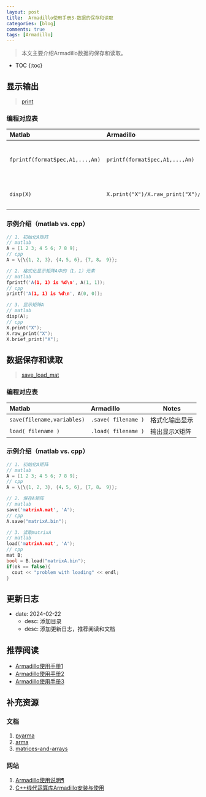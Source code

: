 ```yaml
---
layout: post
title:  Armadillo使用手册3-数据的保存和读取
categories: [blog]
comments: true
tags: [Armadillo]
---
```


> 本文主要介绍Armadillo数据的保存和读取。

* TOC
{:toc}

<!--more-->

## 显示输出

> [print](https://arma.sourceforge.net/docs.html#print)

### 编程对应表

| Matlab | Armadillo | Notes |
| :--- | :--- | --- |
| `fprintf(formatSpec,A1,...,An)` | `printf(formatSpec,A1,...,An)` | 格式化输出显示|
| `disp(X)` | `X.print("X")/X.raw_print("X")/X.brief_print("X")` | 输出显示X矩阵|

### 示例介绍（matlab vs. cpp）

```cpp
// 1. 初始化A矩阵
// matlab
A = [1 2 3; 4 5 6; 7 8 9];
// cpp
A = \{\{1, 2, 3}, {4，5, 6}, {7, 8， 9}};

// 2. 格式化显示矩阵A中的（1，1）元素
// matlab
fprintf('A(1, 1) is %d\n', A(1, 1));
// cpp
printf('A(1, 1) is %d\n', A(0, 0));

// 3. 显示矩阵A
// matlab
disp(A);
// cpp
X.print("X");
X.raw_print("X");
X.brief_print("X");
```

## 数据保存和读取

> [save_load_mat](https://arma.sourceforge.net/docs.html#save_load_mat)

### 编程对应表

| Matlab | Armadillo | Notes |
| :--- | :--- | --- |
| `save(filename,variables)` | `.save( filename )` | 格式化输出显示|
| `load( filename )` | `.load( filename )` | 输出显示X矩阵|

### 示例介绍（matlab vs. cpp）

```cpp
// 1. 初始化A矩阵
// matlab
A = [1 2 3; 4 5 6; 7 8 9];
// cpp
A = \{\{1, 2, 3}, {4，5, 6}, {7, 8， 9}};

// 2. 保存A矩阵
// matlab
save('matrixA.mat', 'A');
// cpp
A.save("matrixA.bin");

// 3. 读取matrixA
// matlab
load('matrixA.mat', 'A');
// cpp
mat B;
bool = B.load("matrixA.bin");
if(ok == false){
  cout << "problem with loading" << endl;
}
```

## 更新日志

- date: 2024-02-22
  - desc: 添加目录
  - desc: 添加更新日志，推荐阅读和文档

## 推荐阅读

- [Armadillo使用手册1](https://www.huchuanwei.com/articles/2023-05/armadillo_userguide_1)
- [Armadillo使用手册2](https://www.huchuanwei.com/articles/2023-06/armadillo_userguide_2)
- [Armadillo使用手册3](https://www.huchuanwei.com/articles/2023-06/armadillo_userguide_3)

## 补充资源

### 文档

1. [pyarma](https://pyarma.sourceforge.io/docs.html)
2. [arma](https://arma.sourceforge.net)
3. [matrices-and-arrays](https://ww2.mathworks.cn/help/matlab/matrices-and-arrays.html)

### 网站

1. [Armadillo使用说明¶](https://docs.hpc.sjtu.edu.cn/app/compilers_and_languages/armadillo.html)
2. [C++线代运算库Armadillo安装与使用](http://zhaoxuhui.top/blog/2020/10/11/armadillo-introduction-and-installation.html)